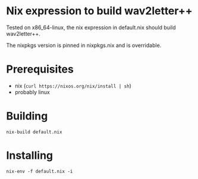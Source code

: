 # Nix expression to build wav2letter++

Tested on x86_64-linux, the nix expression in default.nix should build
wav2letter++.

The nixpkgs version is pinned in nixpkgs.nix and is overridable. 

# Prerequisites

* nix (`curl https://nixos.org/nix/install | sh`)
* probably linux

# Building

```
nix-build default.nix
```

# Installing

```
nix-env -f default.nix -i
```

